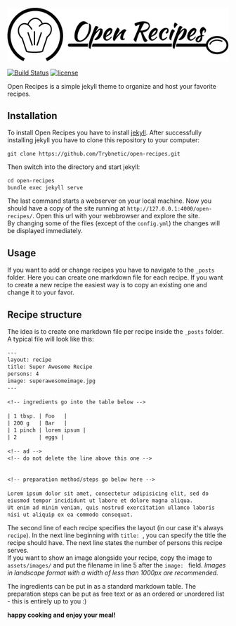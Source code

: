 ![logo](logo.png)

[![Build Status](https://travis-ci.com/Trybnetic/open-recipes.svg?branch=master)](https://travis-ci.com/Trybnetic/open-recipes)
[![license](https://img.shields.io/github/license/Trybnetic/open-recipes.svg)](https://github.com/Trybnetic/open-recipes/blob/master/LICENSE.txt)  



Open Recipes is a simple jekyll theme to organize and host your favorite recipes.  

## Installation
To install Open Recipes you have to install [jekyll](https://jekyllrb.com). After successfully installing jekyll you have to clone this repository to your computer:
```
git clone https://github.com/Trybnetic/open-recipes.git
```
Then switch into the directory and start jekyll:
```
cd open-recipes
bundle exec jekyll serve
```
The last command starts a webserver on your local machine. Now you should have a copy of the site running at `http://127.0.0.1:4000/open-recipes/`. Open this url with your webbrowser and explore the site.  
By changing some of the files (except of the `config.yml`) the changes will be displayed immediately.

## Usage
If you want to add or change recipes you have to navigate to the `_posts` folder. Here you can create one markdown file for each recipe.
If you want to create a new recipe the easiest way is to copy an existing one and change it to your favor.

## Recipe structure
The idea is to create one markdown file per recipe inside the `_posts` folder. A typical file will look like this:
```
---
layout: recipe
title: Super Awesome Recipe
persons: 4
image: superawesomeimage.jpg
---

<!-- ingredients go into the table below -->

| 1 tbsp. | Foo   |
| 200 g   | Bar   |
| 1 pinch | lorem ipsum |
| 2       | eggs |

<!-- ad -->
<!-- do not delete the line above this one -->


<!-- preparation method/steps go below here -->

Lorem ipsum dolor sit amet, consectetur adipisicing elit, sed do eiusmod tempor incididunt ut labore et dolore magna aliqua.
Ut enim ad minim veniam, quis nostrud exercitation ullamco laboris nisi ut aliquip ex ea commodo consequat.
```
The second line of each recipe specifies the layout (in our case it's always `recipe`). In the next line beginning with `title: `, you can specify the title the recipe should have. The next line states the number of persons this recipe serves.  
If you want to show an image alongside your recipe, copy the image to `assets/images/` and put the filename in line 5 after the `image: ` field.
*Images in landscape format with a width of less than 1000px are recommended.*

The ingredients can be put in as a standard markdown table. The preparation steps can be put as free text or as an ordered or unordered list - this is entirely up to you :)

**happy cooking and enjoy your meal!**
